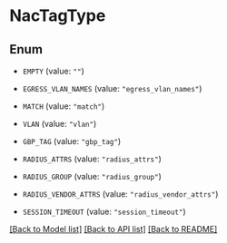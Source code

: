# NacTagType

## Enum


* `EMPTY` (value: `""`)

* `EGRESS_VLAN_NAMES` (value: `"egress_vlan_names"`)

* `MATCH` (value: `"match"`)

* `VLAN` (value: `"vlan"`)

* `GBP_TAG` (value: `"gbp_tag"`)

* `RADIUS_ATTRS` (value: `"radius_attrs"`)

* `RADIUS_GROUP` (value: `"radius_group"`)

* `RADIUS_VENDOR_ATTRS` (value: `"radius_vendor_attrs"`)

* `SESSION_TIMEOUT` (value: `"session_timeout"`)


[[Back to Model list]](../README.md#documentation-for-models) [[Back to API list]](../README.md#documentation-for-api-endpoints) [[Back to README]](../README.md)


